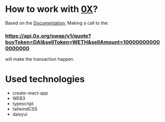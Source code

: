 # How to work with [0X](https://docs.0x.org/)?
Based on the [Documentation](https://docs.0x.org/0x-swap-api/introduction), Making a call to the:
### https://api.0x.org/swap/v1/quote?buyToken=DAI&sellToken=WETH&sellAmount=100000000000000000
will make the transaction happen.

# Used technologies
- create-react-app
- WEB3
- typescript
- tailwindCSS
- daisyui